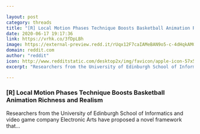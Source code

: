 ```yaml
---

layout: post
category: threads
title: "[R] Local Motion Phases Technique Boosts Basketball Animation Richness and Realism"
date: 2020-06-17 19:17:36
link: https://vrhk.co/3fDpLBh
image: https://external-preview.redd.it/rUqx12F7caIAMeBAN9o5-c-4dHqkAMGUucSF2jKI-uc.jpg?width=742&height=388.481675393&auto=webp&crop=742:388.481675393,smart&s=edf063e66fec9633e1fda8a6c7fa124092bc6b6c
domain: reddit.com
author: "reddit"
icon: http://www.redditstatic.com/desktop2x/img/favicon/apple-icon-57x57.png
excerpt: "Researchers from the University of Edinburgh School of Informatics and video game company Electronic Arts have proposed a novel framework that..."

---
```


### [R] Local Motion Phases Technique Boosts Basketball Animation Richness and Realism

Researchers from the University of Edinburgh School of Informatics and video game company Electronic Arts have proposed a novel framework that...